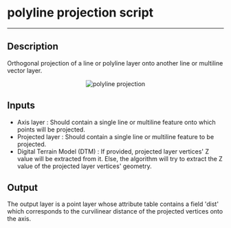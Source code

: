 # polyline projection script

---

## Description

Orthogonal projection of a line or polyline layer onto another line or multiline vector layer.

<p align="center">
   <img src="polylinetProjection_figure.png" alt="polyline projection"/>
</p>

## Inputs

- Axis layer : Should contain a single line or multiline feature onto which points will be projected.
- Projected layer : Should contain a single line or multiline feature to be projected.
- Digital Terrain Model (DTM) : If provided, projected layer vertices' Z value will be extracted from it. Else, the algorithm will try to extract the Z value of the projected layer vertices' geometry.

## Output

The output layer is a point layer whose attribute table contains a field 'dist' which corresponds to the curvilinear distance of the projected vertices onto the axis.